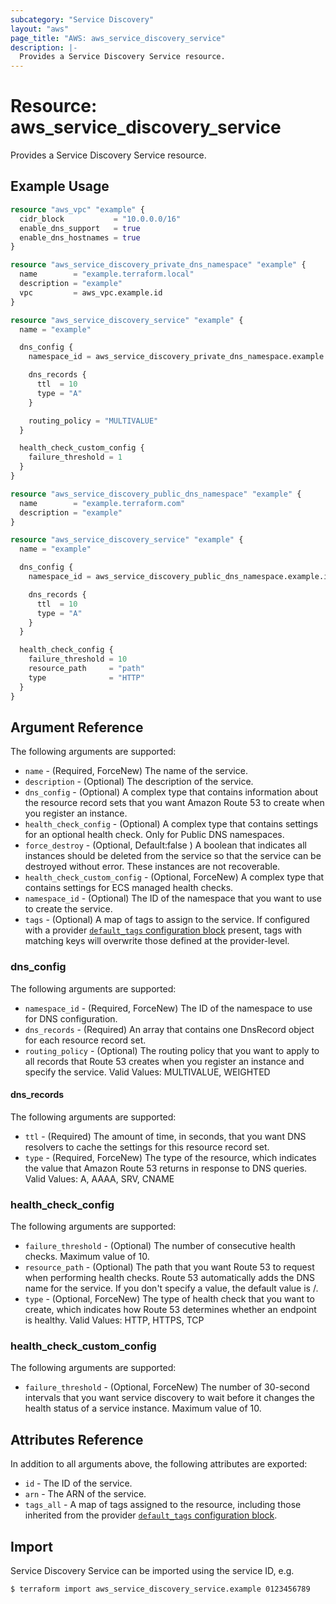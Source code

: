 ```yaml
---
subcategory: "Service Discovery"
layout: "aws"
page_title: "AWS: aws_service_discovery_service"
description: |-
  Provides a Service Discovery Service resource.
---
```


# Resource: aws_service_discovery_service

Provides a Service Discovery Service resource.

## Example Usage

```terraform
resource "aws_vpc" "example" {
  cidr_block           = "10.0.0.0/16"
  enable_dns_support   = true
  enable_dns_hostnames = true
}

resource "aws_service_discovery_private_dns_namespace" "example" {
  name        = "example.terraform.local"
  description = "example"
  vpc         = aws_vpc.example.id
}

resource "aws_service_discovery_service" "example" {
  name = "example"

  dns_config {
    namespace_id = aws_service_discovery_private_dns_namespace.example.id

    dns_records {
      ttl  = 10
      type = "A"
    }

    routing_policy = "MULTIVALUE"
  }

  health_check_custom_config {
    failure_threshold = 1
  }
}
```

```terraform
resource "aws_service_discovery_public_dns_namespace" "example" {
  name        = "example.terraform.com"
  description = "example"
}

resource "aws_service_discovery_service" "example" {
  name = "example"

  dns_config {
    namespace_id = aws_service_discovery_public_dns_namespace.example.id

    dns_records {
      ttl  = 10
      type = "A"
    }
  }

  health_check_config {
    failure_threshold = 10
    resource_path     = "path"
    type              = "HTTP"
  }
}
```

## Argument Reference

The following arguments are supported:

* `name` - (Required, ForceNew) The name of the service.
* `description` - (Optional) The description of the service.
* `dns_config` - (Optional) A complex type that contains information about the resource record sets that you want Amazon Route 53 to create when you register an instance.
* `health_check_config` - (Optional) A complex type that contains settings for an optional health check. Only for Public DNS namespaces.
* `force_destroy` - (Optional, Default:false ) A boolean that indicates all instances should be deleted from the service so that the service can be destroyed without error. These instances are not recoverable.
* `health_check_custom_config` - (Optional, ForceNew) A complex type that contains settings for ECS managed health checks.
* `namespace_id` - (Optional) The ID of the namespace that you want to use to create the service.
* `tags` - (Optional) A map of tags to assign to the service. If configured with a provider [`default_tags` configuration block](/docs/providers/aws/index.html#default_tags-configuration-block) present, tags with matching keys will overwrite those defined at the provider-level.

### dns_config

The following arguments are supported:

* `namespace_id` - (Required, ForceNew) The ID of the namespace to use for DNS configuration.
* `dns_records` - (Required) An array that contains one DnsRecord object for each resource record set.
* `routing_policy` - (Optional) The routing policy that you want to apply to all records that Route 53 creates when you register an instance and specify the service. Valid Values: MULTIVALUE, WEIGHTED

#### dns_records

The following arguments are supported:

* `ttl` - (Required) The amount of time, in seconds, that you want DNS resolvers to cache the settings for this resource record set.
* `type` - (Required, ForceNew) The type of the resource, which indicates the value that Amazon Route 53 returns in response to DNS queries. Valid Values: A, AAAA, SRV, CNAME

### health_check_config

The following arguments are supported:

* `failure_threshold` - (Optional) The number of consecutive health checks. Maximum value of 10.
* `resource_path` - (Optional) The path that you want Route 53 to request when performing health checks. Route 53 automatically adds the DNS name for the service. If you don't specify a value, the default value is /.
* `type` - (Optional, ForceNew) The type of health check that you want to create, which indicates how Route 53 determines whether an endpoint is healthy. Valid Values: HTTP, HTTPS, TCP

### health_check_custom_config

The following arguments are supported:

* `failure_threshold` - (Optional, ForceNew) The number of 30-second intervals that you want service discovery to wait before it changes the health status of a service instance.  Maximum value of 10.

## Attributes Reference

In addition to all arguments above, the following attributes are exported:

* `id` - The ID of the service.
* `arn` - The ARN of the service.
* `tags_all` - A map of tags assigned to the resource, including those inherited from the provider [`default_tags` configuration block](/docs/providers/aws/index.html#default_tags-configuration-block).

## Import

Service Discovery Service can be imported using the service ID, e.g.

```
$ terraform import aws_service_discovery_service.example 0123456789
```

